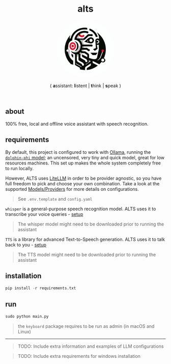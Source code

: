 <h1 align="center">alts</h1>
<p align="center">
  <a href="https://github.com/alxpez/alts" target="_blank">
    <img width="180" style="border-radius:50%" src="logo.png">
  </a>
</p>
<p align="center">( <strong>a</strong>ssistant: <strong>l</strong>istent | <strong>t</strong>hink | <strong>s</strong>peak )</p>

</br>

## about
100% free, local and offline voice assistant with speech recognition.

## requirements
By default, this project is configured to work with [Ollama](https://ollama.ai/), running the [`dolphin-phi` model](https://ollama.ai/library/dolphin-phi); an uncensored, very tiny and quick model, great for low resources machines. This set up makes the whole system completely free to run locally.

However, ALTS uses [LiteLLM](https://github.com/BerriAI/litellm) in order to be provider agnostic, so you have full freedom to pick and choose your own combination.
Take a look at the supported [Models/Providers](https://docs.litellm.ai/docs/providers) for more details on configurations.
> See `.env.template` and `config.yaml`

`whisper` is a general-purpose speech recognition model. ALTS uses it to transcribe your voice queries - [setup](https://github.com/openai/whisper?tab=readme-ov-file#setup)
> The whisper model might need to be downloaded prior to running the assistant

`TTS` is a library for advanced Text-to-Speech generation. ALTS uses it to talk back to you - [setup](https://github.com/coqui-ai/TTS/tree/dev#installation)
> The TTS model might need to be downloaded prior to running the assistant

## installation
```python
pip install -r requirements.txt
```

## run
```python
sudo python main.py
```
> the `keyboard` package requires to be run as admin (in macOS and Linux)

---

> TODO: Include extra information and examples of LLM configurations

> TODO: Include extra requirements for windows installation

